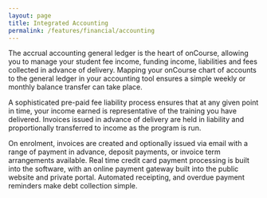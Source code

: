 ```yaml
---
layout: page
title: Integrated Accounting
permalink: /features/financial/accounting
---
```


The accrual accounting general ledger is the heart of onCourse, allowing you to manage your student fee income, funding income, liabilities and fees collected in advance of delivery. Mapping your onCourse chart of accounts to the general ledger in your accounting tool ensures a simple weekly or monthly balance transfer can take place.

A sophisticated pre-paid fee liability process ensures that at any given point in time, your income earned is representative of the training you have delivered. Invoices issued in advance of delivery are held in liability and proportionally transferred to income as the program is run.

On enrolment, invoices are created and optionally issued via email with a range of payment in advance, deposit payments, or invoice term arrangements available. Real time credit card payment processing is built into the software, with an online payment gateway built into the public website and private portal. Automated receipting, and overdue payment reminders make debt collection simple.
